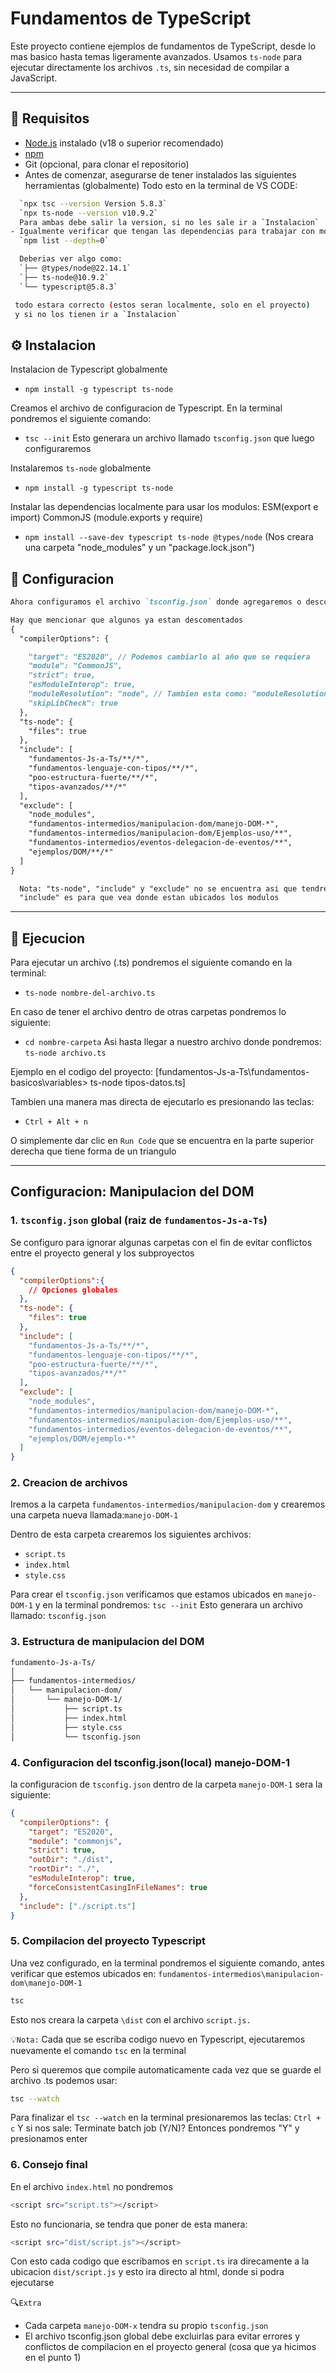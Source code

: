 # Fundamentos de TypeScript

Este proyecto contiene ejemplos de fundamentos de TypeScript, desde lo mas basico
hasta temas ligeramente avanzados. Usamos `ts-node` para ejecutar directamente
los archivos `.ts`, sin necesidad de compilar a JavaScript.

---

## 🧰 Requisitos

- [Node.js](https://nodejs.org/) instalado (v18 o superior recomendado)
- [npm](https://www.npmjs.com/)
- Git (opcional, para clonar el repositorio)
- Antes de comenzar, asegurarse de tener instalados las siguientes herramientas (globalmente) Todo esto en la terminal de VS CODE:

```bash
  `npx tsc --version Version 5.8.3`
  `npx ts-node --version v10.9.2`
  Para ambas debe salir la version, si no les sale ir a `Instalacion`
- Igualmente verificar que tengan las dependencias para trabajar con modulos, tanto para ESM y CommonJs 
  `npm list --depth=0` 

  Deberias ver algo como:
  `├── @types/node@22.14.1`
  `├── ts-node@10.9.2`
  `└── typescript@5.8.3`

 todo estara correcto (estos seran localmente, solo en el proyecto)
 y si no los tienen ir a `Instalacion`
```

## ⚙️ Instalacion

Instalacion de Typescript globalmente
- `npm install -g typescript ts-node`

Creamos el archivo de configuracion de Typescript.
En la terminal pondremos el siguiente comando:
- `tsc --init`
Esto generara un archivo llamado `tsconfig.json` que luego configuraremos

Instalaremos `ts-node` globalmente
- `npm install -g typescript ts-node`

Instalar las dependencias localmente para usar los modulos:
ESM(export e import)
CommonJS (module.exports y require)
- `npm install --save-dev typescript ts-node @types/node`
(Nos creara una carpeta "node_modules" y un "package.lock.json")

## 🔧 Configuracion

```md
Ahora configuramos el archivo `tsconfig.json` donde agregaremos o descomentaremos los siguiente:

Hay que mencionar que algunos ya estan descomentados
{
  "compilerOptions": {

    "target": "ES2020", // Podemos cambiarlo al año que se requiera
    "module": "CommonJS",
    "strict": true,
    "esModuleInterop": true,
    "moduleResolution": "node", // Tambien esta como: "moduleResolution": "node10", 
    "skipLibCheck": true
  },
  "ts-node": {
    "files": true
  },
  "include": [
    "fundamentos-Js-a-Ts/**/*",
    "fundamentos-lenguaje-con-tipos/**/*",
    "poo-estructura-fuerte/**/*",
    "tipos-avanzados/**/*"
  ],
  "exclude": [
    "node_modules",
    "fundamentos-intermedios/manipulacion-dom/manejo-DOM-*",
    "fundamentos-intermedios/manipulacion-dom/Ejemplos-uso/**",
    "fundamentos-intermedios/eventos-delegacion-de-eventos/**",
    "ejemplos/DOM/**/*"
  ]
}

  Nota: "ts-node", "include" y "exclude" no se encuentra asi que tendremos que agregarlo de forma manual.
  "include" es para que vea donde estan ubicados los modulos
```

---

## 🚀 Ejecucion

Para ejecutar un archivo (.ts) pondremos el siguiente comando en la terminal:
- `ts-node nombre-del-archivo.ts`

En caso de tener el archivo dentro de otras carpetas pondremos lo siguiente:
- `cd nombre-carpeta`
Asi hasta llegar a nuestro archivo donde pondremos: `ts-node archivo.ts`

Ejemplo en el codigo del proyecto:
[fundamentos-Js-a-Ts\fundamentos-basicos\variables> ts-node tipos-datos.ts]

Tambien una manera mas directa de ejecutarlo es presionando las teclas:
- `Ctrl + Alt + n`

O simplemente dar clic en `Run Code` que se encuentra en la parte superior derecha
que tiene forma de un triangulo


---
## Configuracion: Manipulacion del DOM

### 1. `tsconfig.json` global (raiz de `fundamentos-Js-a-Ts`)

Se configuro para ignorar algunas carpetas con el fin de evitar conflictos
entre el proyecto general y los subproyectos

```json
{  
  "compilerOptions":{
    // Opciones globales
  },
  "ts-node": {
    "files": true
  },
  "include": [
    "fundamentos-Js-a-Ts/**/*",
    "fundamentos-lenguaje-con-tipos/**/*",
    "poo-estructura-fuerte/**/*",
    "tipos-avanzados/**/*"
  ],
  "exclude": [
    "node_modules",
    "fundamentos-intermedios/manipulacion-dom/manejo-DOM-*",
    "fundamentos-intermedios/manipulacion-dom/Ejemplos-uso/**",
    "fundamentos-intermedios/eventos-delegacion-de-eventos/**",
    "ejemplos/DOM/ejemplo-*"
  ]
}
```
### 2. Creacion de archivos
Iremos a la carpeta `fundamentos-intermedios/manipulacion-dom` y crearemos una carpeta nueva llamada:`manejo-DOM-1`

Dentro de esta carpeta crearemos los siguientes archivos:
- `script.ts `
- `index.html`
- `style.css`

Para crear el `tsconfig.json` verificamos que estamos ubicados en `manejo-DOM-1`
y en la terminal pondremos: `tsc --init`
Esto generara un archivo llamado: `tsconfig.json`

### 3. Estructura de manipulacion del DOM

```bash
fundamento-Js-a-Ts/
│
├── fundamentos-intermedios/
│   └── manipulacion-dom/
│       └── manejo-DOM-1/
│           ├── script.ts
│           ├── index.html
│           ├── style.css
│           └── tsconfig.json
```

### 4. Configuracion del tsconfig.json(local) manejo-DOM-1

la configuracion de `tsconfig.json` dentro de la carpeta `manejo-DOM-1` sera la siguiente:

```json
{
  "compilerOptions": {
    "target": "ES2020",
    "module": "commonjs",
    "strict": true,
    "outDir": "./dist",     
    "rootDir": "./",          
    "esModuleInterop": true, 
    "forceConsistentCasingInFileNames": true
  },
  "include": ["./script.ts"]
}
```
### 5. Compilacion del proyecto Typescript

Una vez configurado, en la terminal pondremos el siguiente comando, antes
verificar que estemos ubicados en: `fundamentos-intermedios\manipulacion-dom\manejo-DOM-1`

```bash
tsc
```
Esto nos creara la carpeta `\dist` con el archivo `script.js.`

💡`Nota:` 
Cada que se escriba codigo nuevo en Typescript, ejecutaremos nuevamente el comando `tsc` en la terminal

Pero si queremos que compile automaticamente cada vez que se guarde el archivo .ts podemos usar:

```bash
tsc --watch
```
Para finalizar el `tsc --watch` en la terminal presionaremos las teclas:
`Ctrl + c`
Y si nos sale: Terminate batch job (Y/N)?
Entonces pondremos "Y" y presionamos enter

### 6. Consejo final

En el archivo `index.html` no pondremos 
```bash
<script src="script.ts"></script>
```
Esto no funcionaria, se tendra que poner de esta manera:

```bash
<script src="dist/script.js"></script>
```

Con esto cada codigo que escribamos en `script.ts` ira direcamente a la ubicacion
`dist/script.js` y esto ira directo al html, donde si podra ejecutarse

🔍`Extra`
- Cada carpeta `manejo-DOM-x` tendra su propio `tsconfig.json`
- El archivo tsconfig.json global debe excluirlas para evitar errores y conflictos 
  de compilacion en el proyecto general (cosa que ya hicimos en el punto 1)
